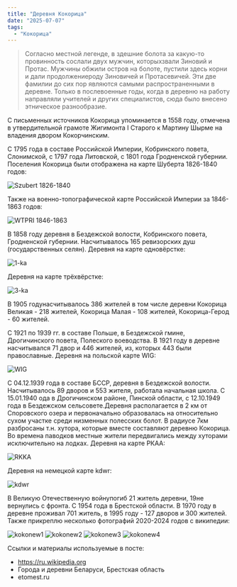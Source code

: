 ```yaml
---
title: "Деревня Кокорица"
date: "2025-07-07"
tags: 
  - "Кокорица"
---
```


>Согласно местной легенде, в здешние болота за какую-то провинность сослали двух мужчин, которыхзвали Зиновий и Протас. Мужчины обжили остров на болоте, пустили здесь корни и дали продолжениероду Зиновичей и Протасевичей. Эти две фамилии до сих пор являются самыми распространенными в деревне. Только в послевоенные годы, когда в деревню на работу направляли учителей и других специалистов, сюда было внесено этническое разнообразие. 

С письменных источников Кокорица упоминается в 1558 году, отмечена в утвердительной грамоте Жигимонта I Старого к Мартину Шырме на владения двором Кокорчинским.

С 1795 года в составе Российской Империи, Кобринского повета, Слонимской, с 1797 года Литовской, с 1801 года Гродненской губернии. Поселения Кокорица были отображена на карте Шуберта 1826-1840 годов:

![Szubert 1826-1840](https://github.com/user-attachments/assets/eb15b7f3-54d6-49cc-8d36-f2093eb20c9e)

Также на военно-топографической карте Российской Империи за 1846-1863 годов:

![WTPRI 1846-1863](https://github.com/user-attachments/assets/841d6be9-efbf-4ece-bbb2-91e837f42a2b)

В 1858 году деревня в Бездежской волости, Кобринского повета, Гродненской губернии. Насчитывалось 165 ревизорских душ (государственных селян). Деревня на карте одновёрстке:

![1-ka](https://github.com/user-attachments/assets/15d07f53-a619-4874-9ce3-7a76dedc0618)

Деревня на карте трёхвёрстке:

![3-ka](https://github.com/user-attachments/assets/10827105-1683-4d4f-ac06-6af761ef6263)

В 1905 годунасчитывалось 386 жителей в том числе деревни Кокорица Великая - 218 жителей, Кокорица Малая - 108 жителей, Кокорица-Герод - 60 жителей.

С 1921 по 1939 гг. в составе Польше, в Бездежской гмине, Дрогичинского повета, Полеского воеводства. В 1921 году в деревне насчитывался 71 двор и 446 жителей, из, которых 443 были православные. Деревня на польской карте WIG:

![WIG](https://github.com/user-attachments/assets/24fe50f8-9557-43cf-a7d2-592a763f7480)

С 04.12.1939 года в составе БССР, деревня в Бездежской волости. Насчитывалось 89 дворов и 553 жителя, работала начальная школа. С 15.01.1940 ода в Дрогичинском районе, Пинской области, с 12.10.1949 года в Бездежском сельсовете.Деревня располагается в 2 км от Споровского озера и первоначально образовалась на относительно сухом участке среди низменных полесских болот. В радиусе 7км разбросаны т.н. хутора, которые вместе составляют деревню Кокорица. Во времена паводков местные жители передвигались между хуторами исключительно на лодках. Деревня на карте РКАА:

![RKKA](https://github.com/user-attachments/assets/ac15a022-8b2d-47a2-9f01-efe68d51e9ba)

Деревня на немецкой карте kdwr:

![kdwr](https://github.com/user-attachments/assets/998082d0-0901-4db1-86e8-62fb8273ceff)

В Великую Отечественную войнупогиб 21 житель деревни, 19не вернулись с фронта. С 1954 года в Брестской области. В 1970 году в деревне проживал 701 житель, в 1995 году - 127 дворов и 300 жителей. Также прикреплю несколько фотографий 2020-2024 годов с википедии:

![kokonew1](https://github.com/user-attachments/assets/3cbfdfe9-04d9-43d5-98e0-4f97bf62dc2b)
![kokonew2](https://github.com/user-attachments/assets/3ed35189-9baa-41b6-af2f-23f5c33903d2)
![kokonew3](https://github.com/user-attachments/assets/695b8dfe-ddfd-4881-ad15-56553b81eb43)
![kokonew4](https://github.com/user-attachments/assets/587e9acd-7aa7-403c-adf2-408581cad649)

Ссылки и материалы используемые в посте:
- https://ru.wikipedia.org
- Города и деревни Беларуси, Брестская область
- etomest.ru
